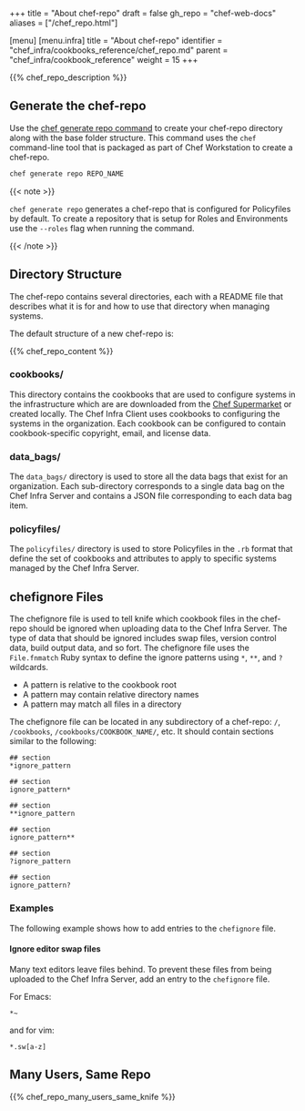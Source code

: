 +++
title = "About chef-repo"
draft = false
gh_repo = "chef-web-docs"
aliases = ["/chef_repo.html"]

[menu]
  [menu.infra]
    title = "About chef-repo"
    identifier = "chef_infra/cookbooks_reference/chef_repo.md"
    parent = "chef_infra/cookbook_reference"
    weight = 15
+++
<!-- markdownlint-disable-file MD033 -->
{{% chef_repo_description %}}

## Generate the chef-repo

Use the [chef generate repo command](/ctl_chef/#chef-generate-repo) to create your chef-repo directory along with the base folder structure. This command uses the `chef` command-line tool that is packaged as part of Chef Workstation to create a chef-repo.

```bash
chef generate repo REPO_NAME
```

{{< note >}}

`chef generate repo` generates a chef-repo that is configured for Policyfiles by default. To create a repository that is setup for Roles and Environments use the `--roles` flag when running the command.

{{< /note >}}

## Directory Structure

The chef-repo contains several directories, each with a README file that describes what it is for and how to use that directory when managing systems.

The default structure of a new chef-repo is:

{{% chef_repo_content %}}

### cookbooks/

This directory contains the cookbooks that are used to configure systems in the infrastructure which are are downloaded from the [Chef Supermarket](https://supermarket.chef.io/) or created locally. The Chef Infra Client uses cookbooks to configuring the systems in the organization. Each cookbook can be configured to contain cookbook-specific copyright, email, and license data.

### data_bags/

The `data_bags/` directory is used to store all the data bags that exist for an organization. Each sub-directory corresponds to a single data bag on the Chef Infra Server and contains a JSON file corresponding to each data bag item.

### policyfiles/

The `policyfiles/` directory is used to store Policyfiles in the `.rb` format that define the set of cookbooks and attributes to apply to specific systems managed by the Chef Infra Server.

## chefignore Files

The chefignore file is used to tell knife which cookbook files in the chef-repo should be ignored when uploading data to the Chef Infra Server. The type of data that should be ignored includes swap files, version control data, build output data, and so fort. The chefignore file uses the `File.fnmatch` Ruby syntax to define the ignore patterns using `*`, `**`, and `?` wildcards.

- A pattern is relative to the cookbook root
- A pattern may contain relative directory names
- A pattern may match all files in a directory

The chefignore file can be located in any subdirectory of a chef-repo: `/`, `/cookbooks`, `/cookbooks/COOKBOOK_NAME/`, etc. It should contain sections similar to the following:

```none
## section
*ignore_pattern

## section
ignore_pattern*

## section
**ignore_pattern

## section
ignore_pattern**

## section
?ignore_pattern

## section
ignore_pattern?
```

### Examples

The following example shows how to add entries to the `chefignore` file.

#### Ignore editor swap files

Many text editors leave files behind. To prevent these files from being uploaded to the Chef Infra Server, add an entry to the `chefignore` file.


For Emacs:

```none
*~
```

and for vim:

```none
*.sw[a-z]
```

## Many Users, Same Repo

{{% chef_repo_many_users_same_knife %}}
